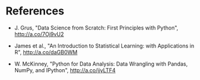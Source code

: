 # References

* J. Grus, "Data Science from Scratch: First Principles with Python", http://a.co/7Oj9vU2

* James et al., "An Introduction to Statistical Learning: with Applications in R", http://a.co/daGB0WM

* W. McKinney, "Python for Data Analysis: Data Wrangling with Pandas, NumPy, and IPython", http://a.co/jjyLTF4
